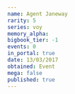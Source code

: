 ```yaml
---
name: Agent Janeway
rarity: 5
series: voy
memory_alpha:
bigbook_tier: -1
events: 0
in_portal: true
date: 13/03/2017
obtained: Event
mega: false
published: true
---
```



